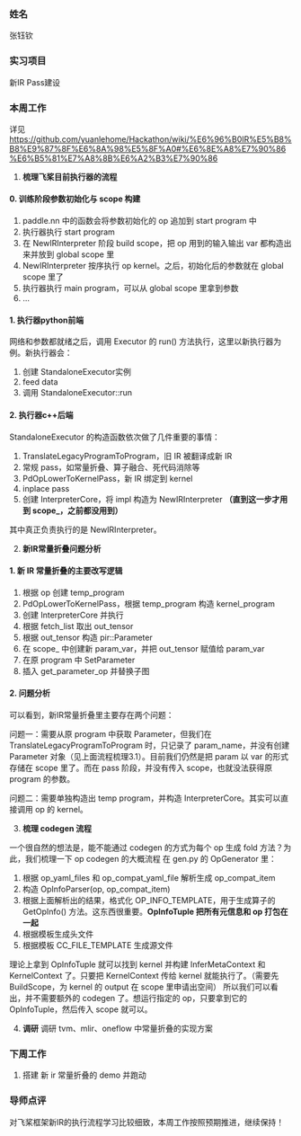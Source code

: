 ### 姓名
张钰钦

### 实习项目
新IR Pass建设

### 本周工作

详见 https://github.com/yuanlehome/Hackathon/wiki/%E6%96%B0IR%E5%B8%B8%E9%87%8F%E6%8A%98%E5%8F%A0#%E6%8E%A8%E7%90%86%E6%B5%81%E7%A8%8B%E6%A2%B3%E7%90%86

1. **梳理飞桨目前执行器的流程**

#### 0. 训练阶段参数初始化与 scope 构建
1. paddle.nn 中的函数会将参数初始化的 op 追加到 start program 中
2. 执行器执行 start program
3. 在 NewIRInterpreter 阶段 build scope，把 op 用到的输入输出 var 都构造出来并放到 global scope 里
4. NewIRInterpreter 按序执行 op kernel。之后，初始化后的参数就在 global scope 里了
5. 执行器执行 main program，可以从 global scope 里拿到参数
6. ...

#### 1. 执行器python前端
网络和参数都就绪之后，调用 Executor 的 run() 方法执行，这里以新执行器为例。新执行器会：
1. 创建 StandaloneExecutor实例
2. feed data
3. 调用 StandaloneExecutor::run
#### 2. 执行器c++后端
StandaloneExecutor 的构造函数依次做了几件重要的事情：
1. TranslateLegacyProgramToProgram，旧 IR 被翻译成新 IR
2. 常规 pass，如常量折叠、算子融合、死代码消除等
3. PdOpLowerToKernelPass，新 IR 绑定到 kernel
4. inplace pass
5. 创建 InterpreterCore，将 impl 构造为 NewIRInterpreter	**（直到这一步才用到 scope_，之前都没用到）**

其中真正负责执行的是 NewIRInterpreter。

2. **新IR常量折叠问题分析**
#### 1. 新 IR 常量折叠的主要改写逻辑
1. 根据 op 创建 temp_program
2. PdOpLowerToKernelPass，根据 temp_program 构造 kernel_program
3. 创建 InterpreterCore 并执行
4. 根据 fetch_list 取出 out_tensor
5. 根据 out_tensor 构造 pir::Parameter
6. 在 scope_ 中创建新 param_var，并把 out_tensor 赋值给 param_var
7. 在原 program 中 SetParameter
8. 插入 get_parameter_op 并替换子图

#### 2. 问题分析
可以看到，新IR常量折叠里主要存在两个问题：

问题一：需要从原 program 中获取 Parameter，但我们在 TranslateLegacyProgramToProgram 时，只记录了 param_name，并没有创建 Parameter 对象（见上面流程梳理3.1）。目前我们仍然是把 param 以 var 的形式存储在 scope 里了。而在 pass 阶段，并没有传入 scope，也就没法获得原 program 的参数。

问题二：需要单独构造出 temp program，并构造 InterpreterCore。其实可以直接调用 op 的 kernel。

3. **梳理 codegen 流程**

一个很自然的想法是，能不能通过 codegen 的方式为每个 op 生成 fold 方法？为此，我们梳理一下 op codegen 的大概流程
在 gen.py 的 OpGenerator 里：

1. 根据 op_yaml_files 和 op_compat_yaml_file 解析生成 op_compat_item
2. 构造 OpInfoParser(op, op_compat_item)
3. 根据上面解析出的结果，格式化 OP_INFO_TEMPLATE，用于生成算子的 GetOpInfo() 方法。这东西很重要。**OpInfoTuple 把所有元信息和 op 打包在一起**
4. 根据模板生成头文件
5. 根据模板 CC_FILE_TEMPLATE 生成源文件

理论上拿到 OpInfoTuple 就可以找到 kernel 并构建 InferMetaContext 和 KernelContext 了。只要把 KernelContext 传给 kernel 就能执行了。（需要先 BuildScope，为 kernel 的 output 在 scope 里申请出空间）
所以我们可以看出，并不需要额外的 codegen 了。想运行指定的 op，只要拿到它的 OpInfoTuple，然后传入 scope 就可以。

4. **调研**
调研 tvm、mlir、oneflow 中常量折叠的实现方案



### 下周工作

1. 搭建 新 ir 常量折叠的 demo 并跑动

### 导师点评
对飞桨框架新IR的执行流程学习比较细致，本周工作按照预期推进，继续保持！
